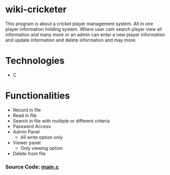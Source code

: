 # wiki-cricketer
This program is about a cricket player management system. All in one player information holding system. Where user cam search player view all information and many more or an admin can enter a new player information and update information and delete information and may more.

# Technologies
* C

# Functionalities
* Record in file
* Read in file
* Search in file with multiple or different criteria
* Password Access
* Admin Panel
    * All write option only
* Viewer panel
    * Only viewing option
* Delete from file

<h3>Source Code: <a href="main.c" target="_blank">main.c</a></h3>
